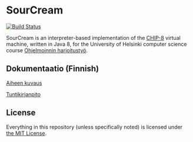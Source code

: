 # SourCream
[![Build Status](https://travis-ci.org/paavohuhtala/SourCream.svg?branch=master)](https://travis-ci.org/paavohuhtala/SourCream)

SourCream is an interpreter-based implementation of the [CHIP-8](https://en.wikipedia.org/wiki/CHIP-8) virtual machine, written in Java 8, for the University of Helsinki computer science course [Ohjelmoinnin harjoitustyö](https://github.com/javaLabra/Javalabra2016-3).

## Dokumentaatio (Finnish)

[Aiheen kuvaus](/dokumentointi/aiheenKuvausJaRakenne.md)

[Tuntikirjanpito](/dokumentointi/tuntikirjanpito.md)

## License

Everything in this repository (unless specifically noted) is licensed under [the MIT License](/LICENSE).
